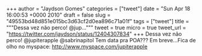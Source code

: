 
+++
author = "Jaydson Gomes"
categories = ["tweet"]
date = "Sun Apr 18 16:00:53 +0000 2010"
draft = false
slug = "49553bd48d851e015bc3d63cf2d0ea896c71a01f"
tags = ["tweet"]
title = """Dessa vez não perco! @jup..."""
tweet = true
micro = true
tweet_url = "https://twitter.com/jaydson/status/12404307834"
+++
Dessa vez não perco! @jupiterapple @sabrinapitol Tem data pra POA??? Em breve...Fica de olho no myspace: http://www.myspace.com/jupiterapple
